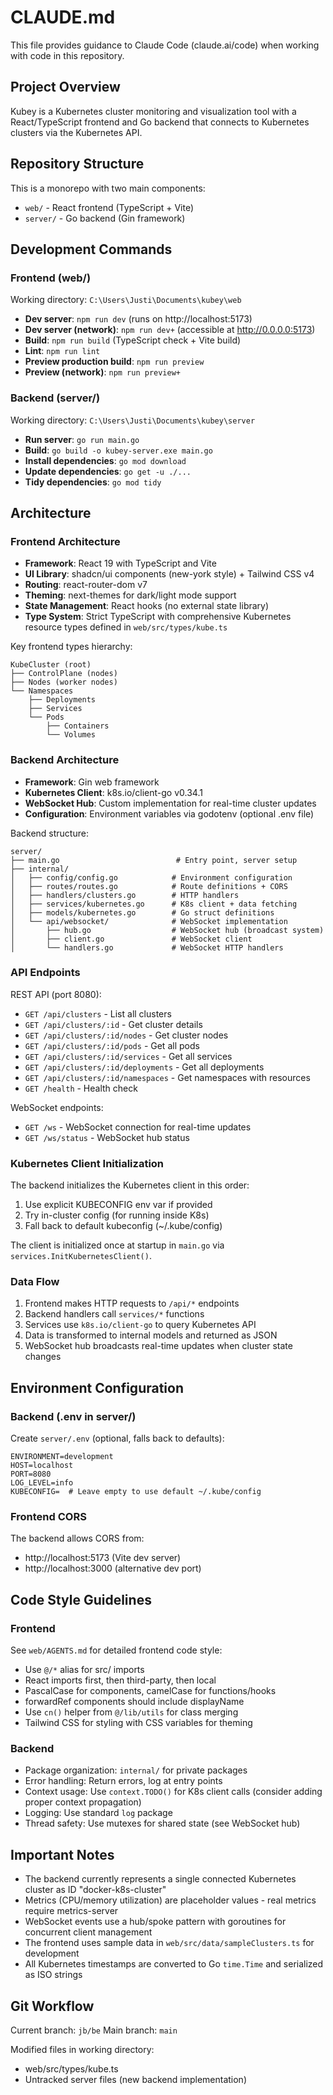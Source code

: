 # CLAUDE.md

This file provides guidance to Claude Code (claude.ai/code) when working with code in this repository.

## Project Overview

Kubey is a Kubernetes cluster monitoring and visualization tool with a React/TypeScript frontend and Go backend that connects to Kubernetes clusters via the Kubernetes API.

## Repository Structure

This is a monorepo with two main components:

- `web/` - React frontend (TypeScript + Vite)
- `server/` - Go backend (Gin framework)

## Development Commands

### Frontend (web/)

Working directory: `C:\Users\Justi\Documents\kubey\web`

- **Dev server**: `npm run dev` (runs on http://localhost:5173)
- **Dev server (network)**: `npm run dev+` (accessible at http://0.0.0.0:5173)
- **Build**: `npm run build` (TypeScript check + Vite build)
- **Lint**: `npm run lint`
- **Preview production build**: `npm run preview`
- **Preview (network)**: `npm run preview+`

### Backend (server/)

Working directory: `C:\Users\Justi\Documents\kubey\server`

- **Run server**: `go run main.go`
- **Build**: `go build -o kubey-server.exe main.go`
- **Install dependencies**: `go mod download`
- **Update dependencies**: `go get -u ./...`
- **Tidy dependencies**: `go mod tidy`

## Architecture

### Frontend Architecture

- **Framework**: React 19 with TypeScript and Vite
- **UI Library**: shadcn/ui components (new-york style) + Tailwind CSS v4
- **Routing**: react-router-dom v7
- **Theming**: next-themes for dark/light mode support
- **State Management**: React hooks (no external state library)
- **Type System**: Strict TypeScript with comprehensive Kubernetes resource types defined in `web/src/types/kube.ts`

Key frontend types hierarchy:
```
KubeCluster (root)
├── ControlPlane (nodes)
├── Nodes (worker nodes)
└── Namespaces
    ├── Deployments
    ├── Services
    └── Pods
        ├── Containers
        └── Volumes
```

### Backend Architecture

- **Framework**: Gin web framework
- **Kubernetes Client**: k8s.io/client-go v0.34.1
- **WebSocket Hub**: Custom implementation for real-time cluster updates
- **Configuration**: Environment variables via godotenv (optional .env file)

Backend structure:
```
server/
├── main.go                          # Entry point, server setup
├── internal/
│   ├── config/config.go            # Environment configuration
│   ├── routes/routes.go            # Route definitions + CORS
│   ├── handlers/clusters.go        # HTTP handlers
│   ├── services/kubernetes.go      # K8s client + data fetching
│   ├── models/kubernetes.go        # Go struct definitions
│   └── api/websocket/              # WebSocket implementation
│       ├── hub.go                  # WebSocket hub (broadcast system)
│       ├── client.go               # WebSocket client
│       └── handlers.go             # WebSocket HTTP handlers
```

### API Endpoints

REST API (port 8080):
- `GET /api/clusters` - List all clusters
- `GET /api/clusters/:id` - Get cluster details
- `GET /api/clusters/:id/nodes` - Get cluster nodes
- `GET /api/clusters/:id/pods` - Get all pods
- `GET /api/clusters/:id/services` - Get all services
- `GET /api/clusters/:id/deployments` - Get all deployments
- `GET /api/clusters/:id/namespaces` - Get namespaces with resources
- `GET /health` - Health check

WebSocket endpoints:
- `GET /ws` - WebSocket connection for real-time updates
- `GET /ws/status` - WebSocket hub status

### Kubernetes Client Initialization

The backend initializes the Kubernetes client in this order:
1. Use explicit KUBECONFIG env var if provided
2. Try in-cluster config (for running inside K8s)
3. Fall back to default kubeconfig (~/.kube/config)

The client is initialized once at startup in `main.go` via `services.InitKubernetesClient()`.

### Data Flow

1. Frontend makes HTTP requests to `/api/*` endpoints
2. Backend handlers call `services/*` functions
3. Services use `k8s.io/client-go` to query Kubernetes API
4. Data is transformed to internal models and returned as JSON
5. WebSocket hub broadcasts real-time updates when cluster state changes

## Environment Configuration

### Backend (.env in server/)

Create `server/.env` (optional, falls back to defaults):
```
ENVIRONMENT=development
HOST=localhost
PORT=8080
LOG_LEVEL=info
KUBECONFIG=  # Leave empty to use default ~/.kube/config
```

### Frontend CORS

The backend allows CORS from:
- http://localhost:5173 (Vite dev server)
- http://localhost:3000 (alternative dev port)

## Code Style Guidelines

### Frontend

See `web/AGENTS.md` for detailed frontend code style:
- Use `@/*` alias for src/ imports
- React imports first, then third-party, then local
- PascalCase for components, camelCase for functions/hooks
- forwardRef components should include displayName
- Use `cn()` helper from `@/lib/utils` for class merging
- Tailwind CSS for styling with CSS variables for theming

### Backend

- Package organization: `internal/` for private packages
- Error handling: Return errors, log at entry points
- Context usage: Use `context.TODO()` for K8s client calls (consider adding proper context propagation)
- Logging: Use standard `log` package
- Thread safety: Use mutexes for shared state (see WebSocket hub)

## Important Notes

- The backend currently represents a single connected Kubernetes cluster as ID "docker-k8s-cluster"
- Metrics (CPU/memory utilization) are placeholder values - real metrics require metrics-server
- WebSocket events use a hub/spoke pattern with goroutines for concurrent client management
- The frontend uses sample data in `web/src/data/sampleClusters.ts` for development
- All Kubernetes timestamps are converted to Go `time.Time` and serialized as ISO strings

## Git Workflow

Current branch: `jb/be`
Main branch: `main`

Modified files in working directory:
- web/src/types/kube.ts
- Untracked server files (new backend implementation)
